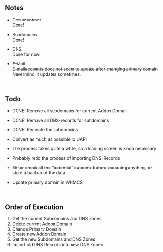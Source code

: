 ## Notes

- Documentroot\
Done!

- Subdomains\
Done!

- DNS\
Done for now!

- E-Mail\
~~E-mailaccounts does not seem to update after changing primary domain~~\
Nevermind, it updates sometimes.

&nbsp;
&nbsp;

## Todo

- DONE! Remove all subdomains for current Addon Domain
- DONE! Remove all DNS-records for subdomains
- DONE! Recreate the subdomains

- Convert as much as possible to UAPI
- The process takes quite a while, so a loading screen is kinda necessary
- Probably redo the process of importing DNS-Records
- Either check all the "potential" outcome before executing anything, or store a backup of the data
- Update primary domain in WHMCS

&nbsp;
&nbsp;

## Order of Execution

1. Get the current Subdomains and DNS Zones
2. Delete current Addon Domain
3. Change Primary Domain
4. Create new Addon Domain
5. Get the new Subdomains and DNS Zones
6. Import old DNS Records into new DNS Zones

